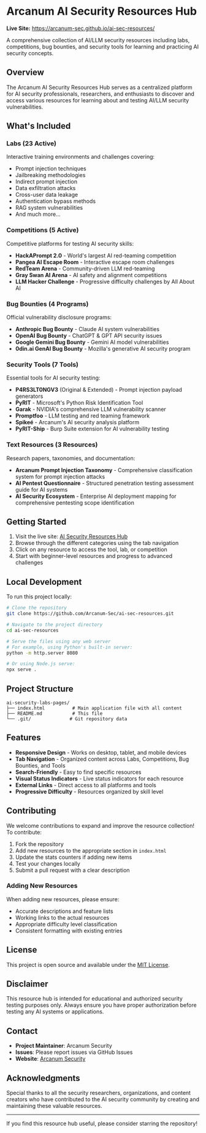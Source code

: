 # Arcanum AI Security Resources Hub

**Live Site:** https://arcanum-sec.github.io/ai-sec-resources/

A comprehensive collection of AI/LLM security resources including labs, competitions, bug bounties, and security tools for learning and practicing AI security concepts.

## Overview

The Arcanum AI Security Resources Hub serves as a centralized platform for AI security professionals, researchers, and enthusiasts to discover and access various resources for learning about and testing AI/LLM security vulnerabilities.

## What's Included

### Labs (23 Active)
Interactive training environments and challenges covering:
- Prompt injection techniques
- Jailbreaking methodologies
- Indirect prompt injection
- Data exfiltration attacks
- Cross-user data leakage
- Authentication bypass methods
- RAG system vulnerabilities
- And much more...

### Competitions (5 Active)
Competitive platforms for testing AI security skills:
- **HackAPrompt 2.0** - World's largest AI red-teaming competition
- **Pangea AI Escape Room** - Interactive escape room challenges
- **RedTeam Arena** - Community-driven LLM red-teaming
- **Gray Swan AI Arena** - AI safety and alignment competitions
- **LLM Hacker Challenge** - Progressive difficulty challenges by All About AI

### Bug Bounties (4 Programs)
Official vulnerability disclosure programs:
- **Anthropic Bug Bounty** - Claude AI system vulnerabilities
- **OpenAI Bug Bounty** - ChatGPT & GPT API security issues
- **Google Gemini Bug Bounty** - Gemini AI model vulnerabilities
- **0din.ai GenAI Bug Bounty** - Mozilla's generative AI security program

### Security Tools (7 Tools)
Essential tools for AI security testing:
- **P4RS3LT0NGV3** (Original & Extended) - Prompt injection payload generators
- **PyRIT** - Microsoft's Python Risk Identification Tool
- **Garak** - NVIDIA's comprehensive LLM vulnerability scanner
- **Promptfoo** - LLM testing and red teaming framework
- **Spikeé** - Arcanum's AI security analysis platform
- **PyRIT-Ship** - Burp Suite extension for AI vulnerability testing

### Text Resources (3 Resources)
Research papers, taxonomies, and documentation:
- **Arcanum Prompt Injection Taxonomy** - Comprehensive classification system for prompt injection attacks
- **AI Pentest Questionnaire** - Structured penetration testing assessment guide for AI systems
- **AI Security Ecosystem** - Enterprise AI deployment mapping for comprehensive pentesting scope identification

## Getting Started

1. Visit the live site: [AI Security Resources Hub](https://arcanum-sec.github.io/ai-sec-resources/)
2. Browse through the different categories using the tab navigation
3. Click on any resource to access the tool, lab, or competition
4. Start with beginner-level resources and progress to advanced challenges

## Local Development

To run this project locally:

```bash
# Clone the repository
git clone https://github.com/Arcanum-Sec/ai-sec-resources.git

# Navigate to the project directory
cd ai-sec-resources

# Serve the files using any web server
# For example, using Python's built-in server:
python -m http.server 8080

# Or using Node.js serve:
npx serve .
```

## Project Structure

```
ai-security-labs-pages/
├── index.html          # Main application file with all content
├── README.md           # This file
└── .git/              # Git repository data
```

## Features

- **Responsive Design** - Works on desktop, tablet, and mobile devices
- **Tab Navigation** - Organized content across Labs, Competitions, Bug Bounties, and Tools
- **Search-Friendly** - Easy to find specific resources
- **Visual Status Indicators** - Live status indicators for each resource
- **External Links** - Direct access to all platforms and tools
- **Progressive Difficulty** - Resources organized by skill level

## Contributing

We welcome contributions to expand and improve the resource collection! To contribute:

1. Fork the repository
2. Add new resources to the appropriate section in `index.html`
3. Update the stats counters if adding new items
4. Test your changes locally
5. Submit a pull request with a clear description

### Adding New Resources

When adding new resources, please ensure:
- Accurate descriptions and feature lists
- Working links to the actual resources
- Appropriate difficulty level classification
- Consistent formatting with existing entries

## License

This project is open source and available under the [MIT License](LICENSE).

## Disclaimer

This resource hub is intended for educational and authorized security testing purposes only. Always ensure you have proper authorization before testing any AI systems or applications.

## Contact

- **Project Maintainer**: Arcanum Security
- **Issues**: Please report issues via GitHub Issues
- **Website**: [Arcanum Security](https://arcanum-sec.com)

## Acknowledgments

Special thanks to all the security researchers, organizations, and content creators who have contributed to the AI security community by creating and maintaining these valuable resources.

---

If you find this resource hub useful, please consider starring the repository!